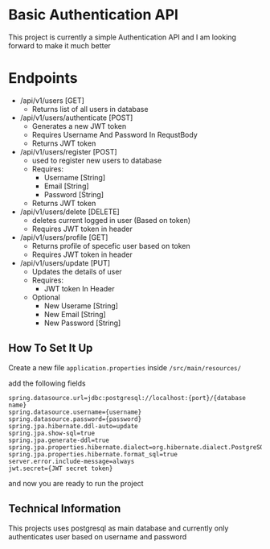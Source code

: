 
# Basic Authentication API

This project is currently a simple Authentication API and I am looking forward to make it much better

# Endpoints

* /api/v1/users [GET] 
    * Returns list of all users in database
* /api/v1/users/authenticate [POST]
    * Generates a new JWT token
    * Requires Username And Password In RequstBody
    * Returns JWT token
* /api/v1/users/register [POST]
    * used to register new users to database
    * Requires: 
        * Username [String]
        * Email [String]
        * Password [String]
    * Returns JWT token
* /api/v1/users/delete [DELETE]
    * deletes current logged in user (Based on token)
    * Requires JWT token in header
* /api/v1/users/profile [GET]
    * Returns profile of specefic user based on token 
    * Requires JWT token in header
* /api/v1/users/update [PUT]
    * Updates the details of user 
    * Requires: 
        * JWT token In Header
    * Optional
        * New Userame [String]
        * New Email [String]
        * New Password [String]
## How To Set It Up 
Create a new file `application.properties` inside `/src/main/resources/`

add the following fields

```
spring.datasource.url=jdbc:postgresql://localhost:{port}/{database name}
spring.datasource.username={username}
spring.datasource.password={password}
spring.jpa.hibernate.ddl-auto=update
spring.jpa.show-sql=true
spring.jpa.generate-ddl=true
spring.jpa.properties.hibernate.dialect=org.hibernate.dialect.PostgreSQLDialect
spring.jpa.properties.hibernate.format_sql=true
server.error.include-message=always
jwt.secret={JWT secret token}
```

and now you are ready to run the project

## Technical Information
This projects uses postgresql as main database and currently only authenticates user based on username and password


